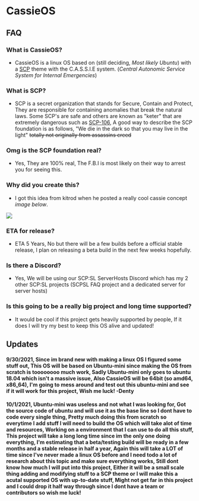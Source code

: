 # **CassieOS**

## FAQ


### **What is CassieOS?**
- CassieOS is a linux OS based on (still deciding, *Most likely Ubuntu*) with a [SCP](https://scp-wiki.wikidot.com/) theme with the C.A.S.S.I.E system. (*Central Autonomic Service System for Internal Emergencies*)

### **What is SCP?**
- SCP is a secret organization that stands for Secure, Contain and Protect, They are responsible for containing anomalies that break the natural laws. Some SCP's are safe and others are known as "keter" that are extremely dangerous such as [SCP-106](https://scp-wiki.wikidot.com/scp-106), A good way to describe the SCP foundation is as follows, "We die in the dark so that you may live in the light" ~~totally not originally from assassins creed~~

### **Omg is the SCP foundation real?**
- Yes, They are 100% real, The F.B.I is most likely on their way to arrest you for seeing this.

### **Why did you create this?**
- I got this idea from kitrod when he posted a really cool cassie concept *image below*.

![](https://media.discordapp.net/attachments/472406493229219860/892969005462220880/cassieterminal.png?width=1160&height=676)

### **ETA for release?**
- ETA 5 Years, No but there will be a few builds before a official stable release, I plan on releasing a beta build in the next few weeks hopefully.

### **Is there a Discord?**
- Yes, We will be using our SCP:SL ServerHosts Discord which has my 2 other SCP:SL projects (SCPSL FAQ project and a dedicated server for server hosts)

### **Is this going to be a really big project and long time supported?**
- It would be cool if this project gets heavily supported by people, If it does I will try my best to keep this OS alive and updated!

## Updates

#### 9/30/2021, Since im brand new with making a linux OS I figured some stuff out, This OS will be based on Ubuntu-mini since making the OS from scratch is toooooooo much work, Sadly Ubuntu-mini only goes to ubuntu 18.04 which isn't a massive issue, Also CassieOS will be 64bit (so amd64, x86_64), I'm going to mess around and test out this ubuntu-mini and see if it will work for this project, Wish me luck! -Denty

#### 10/1/2021, Ubuntu-mini was useless and not what I was looking for, Got the source code of ubuntu and will use it as the base line so I dont have to code every single thing, Pretty much doing this from scratch so everytime I add stuff I will need to build the OS which will take alot of time and resources, Working on a environment that I can use to do all this stuff, This project will take a long long time since im the only one doing everything, I'm estimating that a beta/testing build will be ready in a few months and a stable release in half a year, Again this will take a LOT of time since I've never made a linux OS before and I need todo a lot of research about this topic and make sure everything works, Still dont know how much I will put into this project, Either it will be a small scale thing adding and modifying stuff to a SCP theme or I will make this a acutal supported OS with up-to-date stuff, Might not get far in this project and I could drop it half way through since I dont have a team or contributors so wish me luck!
